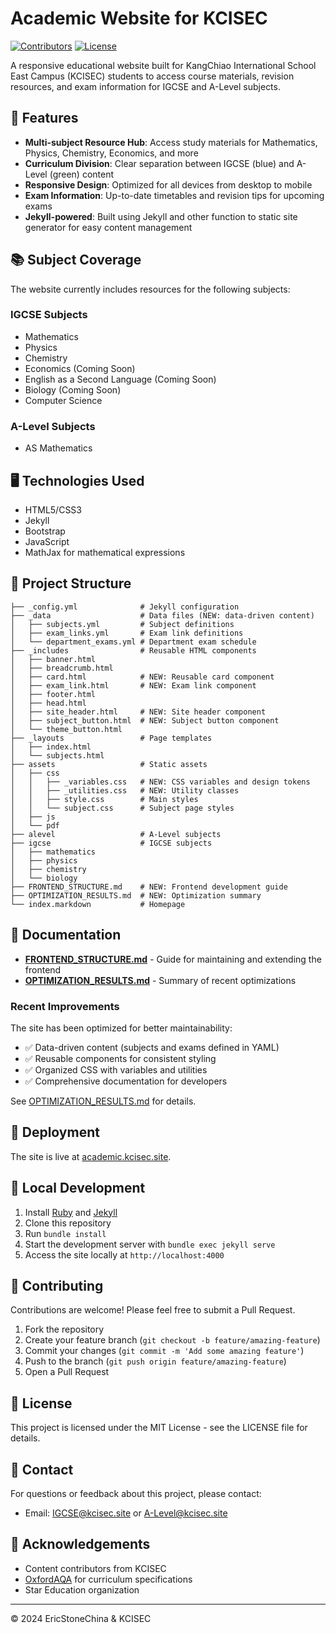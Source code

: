 # Academic Website for KCISEC

[![Contributors](https://img.shields.io/github/contributors/KCISEastCampus/Academic)](https://github.com/KCISEastCampus/Academic/graphs/contributors)
[![License](https://img.shields.io/badge/License-MIT-blue.svg)](LICENSE)

A responsive educational website built for KangChiao International School East Campus (KCISEC) students to access course materials, revision resources, and exam information for IGCSE and A-Level subjects.

## 🚀 Features

- **Multi-subject Resource Hub**: Access study materials for Mathematics, Physics, Chemistry, Economics, and more
- **Curriculum Division**: Clear separation between IGCSE (blue) and A-Level (green) content
- **Responsive Design**: Optimized for all devices from desktop to mobile
- **Exam Information**: Up-to-date timetables and revision tips for upcoming exams
- **Jekyll-powered**: Built using Jekyll and other function to static site generator for easy content management

## 📚 Subject Coverage

The website currently includes resources for the following subjects:

### IGCSE Subjects
- Mathematics
- Physics
- Chemistry
- Economics (Coming Soon)
- English as a Second Language (Coming Soon)
- Biology (Coming Soon)
- Computer Science

### A-Level Subjects
- AS Mathematics

## 🖥️ Technologies Used

- HTML5/CSS3
- Jekyll
- Bootstrap
- JavaScript
- MathJax for mathematical expressions

## 📂 Project Structure

```
├── _config.yml              # Jekyll configuration
├── _data                    # Data files (NEW: data-driven content)
│   ├── subjects.yml         # Subject definitions
│   ├── exam_links.yml       # Exam link definitions
│   └── department_exams.yml # Department exam schedule
├── _includes                # Reusable HTML components
│   ├── banner.html
│   ├── breadcrumb.html
│   ├── card.html            # NEW: Reusable card component
│   ├── exam_link.html       # NEW: Exam link component
│   ├── footer.html
│   ├── head.html
│   ├── site_header.html     # NEW: Site header component
│   ├── subject_button.html  # NEW: Subject button component
│   └── theme_button.html
├── _layouts                 # Page templates
│   ├── index.html
│   └── subjects.html
├── assets                   # Static assets
│   ├── css
│   │   ├── _variables.css   # NEW: CSS variables and design tokens
│   │   ├── _utilities.css   # NEW: Utility classes
│   │   ├── style.css        # Main styles
│   │   └── subject.css      # Subject page styles
│   ├── js
│   └── pdf
├── alevel                   # A-Level subjects
├── igcse                    # IGCSE subjects
│   ├── mathematics
│   ├── physics
│   ├── chemistry
│   └── biology
├── FRONTEND_STRUCTURE.md    # NEW: Frontend development guide
├── OPTIMIZATION_RESULTS.md  # NEW: Optimization summary
└── index.markdown           # Homepage
```

## 📖 Documentation

- **[FRONTEND_STRUCTURE.md](FRONTEND_STRUCTURE.md)** - Guide for maintaining and extending the frontend
- **[OPTIMIZATION_RESULTS.md](OPTIMIZATION_RESULTS.md)** - Summary of recent optimizations

### Recent Improvements

The site has been optimized for better maintainability:
- ✅ Data-driven content (subjects and exams defined in YAML)
- ✅ Reusable components for consistent styling
- ✅ Organized CSS with variables and utilities
- ✅ Comprehensive documentation for developers

See [OPTIMIZATION_RESULTS.md](OPTIMIZATION_RESULTS.md) for details.

## 🚀 Deployment

The site is live at [academic.kcisec.site](https://academic.kcisec.site).

## 🔧 Local Development

1. Install [Ruby](https://www.ruby-lang.org/en/downloads/) and [Jekyll](https://jekyllrb.com/docs/installation/)
2. Clone this repository
3. Run `bundle install`
4. Start the development server with `bundle exec jekyll serve`
5. Access the site locally at `http://localhost:4000`

## 🤝 Contributing

Contributions are welcome! Please feel free to submit a Pull Request.

1. Fork the repository
2. Create your feature branch (`git checkout -b feature/amazing-feature`)
3. Commit your changes (`git commit -m 'Add some amazing feature'`)
4. Push to the branch (`git push origin feature/amazing-feature`)
5. Open a Pull Request

## 📝 License

This project is licensed under the MIT License - see the LICENSE file for details.

## 📧 Contact

For questions or feedback about this project, please contact:
- Email: [IGCSE@kcisec.site](mailto:IGCSE@kcisec.site) or [A-Level@kcisec.site](mailto:A-Level@kcisec.site)

## 🙏 Acknowledgements

- Content contributors from KCISEC
- [OxfordAQA](https://www.oxfordaqa.com/) for curriculum specifications
- Star Education organization

---

© 2024 EricStoneChina & KCISEC
